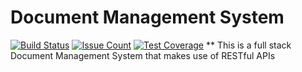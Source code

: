 # Document Management System
[![Build Status](https://travis-ci.org/andela-oakinwa/document-management-system.svg?branch=master)](https://travis-ci.org/andela-oakinwa/document-management-system)
[![Issue Count](https://codeclimate.com/github/andela-oakinwa/document-management-system/badges/issue_count.svg)](https://codeclimate.com/github/andela-oakinwa/document-management-system)
[![Test Coverage](https://codeclimate.com/github/andela-oakinwa/document-management-system/badges/coverage.svg)](https://codeclimate.com/github/andela-oakinwa/document-management-system/coverage)
** This is a full stack Document Management System that makes use of RESTful APIs